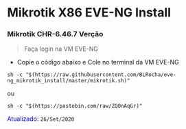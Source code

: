 # Mikrotik X86 EVE-NG Install

### Mikrotik CHR-6.46.7 Verção 
> Faça login na VM EVE-NG

- Copie o código abaixo e Cole no terminal da VM EVE-NG
```
sh -c "$(https://raw.githubusercontent.com/BLRocha/eve-ng_mikrotik_install/master/mikrotik.sh)"
```
ou

```
sh -c "$(https://pastebin.com/raw/ZQ0nAqGr)"
```

<span style="color: blue">Atualizado:</span> <code >26/Set/2020</code>
